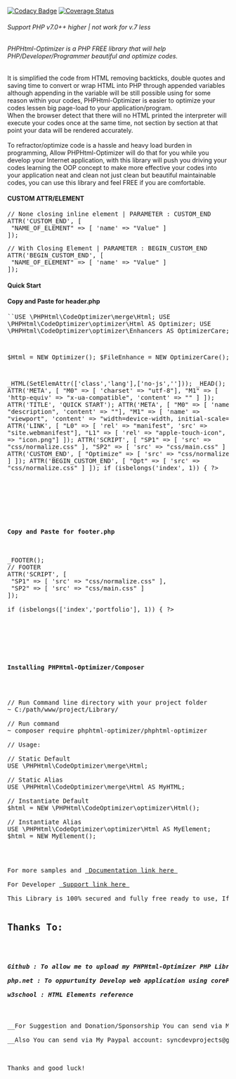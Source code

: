 [![Codacy Badge](https://app.codacy.com/project/badge/Grade/9aa969ea8b1642588110cc72dd308343)](https://www.codacy.com/gh/nielsofficeofficial/PHPHtml-Optimizer/dashboard?utm_source=github.com&amp;utm_medium=referral&amp;utm_content=nielsofficeofficial/PHPHtml-Optimizer&amp;utm_campaign=Badge_Grade)
[![Coverage Status](https://coveralls.io/repos/github/nielsofficeofficial/PHPHtml-Optimizer/badge.svg?branch=master)](https://coveralls.io/github/nielsofficeofficial/PHPHtml-Optimizer?branch=master)


<h6>Support PHP v7.0++ higher | not work for v.7 less</h6>
<h6>PHPHtml-Optimizer is a PHP FREE library that will help PHP/Developer/Programmer beautiful and optimize codes. </h6>
<p>It is simplified the code from HTML removing backticks, double quotes and saving time to convert or wrap HTML into PHP through appended variables although appending in the variable will be still possible using for some reason within your codes, PHPHtml-Optimizer is easier to optimize your codes lessen big page-load to your application/program.<br />
When the browser detect that there will no HTML printed the interpreter will execute your codes once at the same time, not section by section at that point your data will be rendered accurately.<br /><br />
To refractor/optimize code is a hassle and heavy load burden in programming, Allow PHPHtml-Optimizer will do that for you while you develop your Internet application, with this library will push you driving your codes learning the OOP concept to make more effective your codes into your application neat and clean not just clean but beautiful maintainable codes, you can use this library and feel FREE if you are comfortable.    
</p>

<h4>CUSTOM ATTR/ELEMENT</h4>
<pre>
// None closing inline element | PARAMETER : CUSTOM_END
ATTR('CUSTOM_END', [
 "NAME_OF_ELEMENT" => [ 'name' => "Value" ]
]);
</pre>
<pre>
// With Closing Element | PARAMETER : BEGIN_CUSTOM_END	
ATTR('BEGIN_CUSTOM_END', [
 "NAME_OF_ELEMENT" => [ 'name' => "Value" ]
]);
</pre>

<h4>Quick Start</h4>
<h4>Copy and Paste for header.php</h4>
<pre>
``<?php`` 
require_once __DIR__ . '/PHPHtml-Optimizer/PHPHtml-Optimizer.php';

USE \PHPHtml\CodeOptimizer\merge\Html;
USE \PHPHtml\CodeOptimizer\optimizer\Html AS Optimizer;
USE \PHPHtml\CodeOptimizer\optimizer\Enhancers AS OptimizerCare;

$Html = NEW Optimizer();
$FileEnhance = NEW OptimizerCare();
 
_HTML(SetElemAttr(['class','lang'],['no-js','']));
_HEAD();
ATTR('META', [
 "M0" => [ 'charset'    => "utf-8"],
 "M1" => [ 'http-equiv' => "x-ua-compatible", 'content' => "" ]
]); 
ATTR('TITLE', 'QUICK START'); 
ATTR('META', [ 
 "M0" => [ 'name' => "description", 'content' => ""],
 "M1" => [ 'name' => "viewport",    'content' => "width=device-width, initial-scale=1" ]
]); 
ATTR('LINK', [ 
 "L0" => [ 'rel' => "manifest", 		'src' => "site.webmanifest"],
 "L1" => [ 'rel' => "apple-touch-icon", 'src' => "icon.png"]
]); 
ATTR('SCRIPT', [
 "SP1" => [ 'src' => "css/normalize.css" ],
 "SP2" => [ 'src' => "css/main.css" ]
]);
ATTR('CUSTOM_END', [
 "Optimize" => [ 'src' => "css/normalize.css" ]
]);
ATTR('BEGIN_CUSTOM_END', [
 "Opt" => [ 'src' => "css/normalize.css" ]
]);
if (isbelongs('index', 1)) { ?> 
<!-- 
 
 <style> 
   /**  Header style goes here.. **/
 </style>

 <script> 
    /**  Header script goes here.. **/
 </script>

 -->
<?php }  
xHEAD();
_BODY();
</pre>


<h4>Copy and Paste for footer.php</h4>
<pre>
_FOOTER();
// FOOTER
ATTR('SCRIPT', [
 "SP1" => [ 'src' => "css/normalize.css" ],
 "SP2" => [ 'src' => "css/main.css" ]
]);

if (isbelongs(['index','portfolio'], 1)) { ?> 
<!--

 <script> 
    /**  Header script goes here.. **/
 </script>

-->
<?php }  

xFOOTER();
xBODY();
xHTML();
</pre>
<br />
<h4>Installing PHPHtml-Optimizer/Composer</h4>
<pre>

// Run Command line directory with your project folder
~ C:/path/www/project/Library/

// Run command
~ composer require phphtml-optimizer/phphtml-optimizer

// Usage:

// Static Default
USE \PHPHtml\CodeOptimizer\merge\Html;

// Static Alias
USE \PHPHtml\CodeOptimizer\merge\Html AS MyHTML;

// Instantiate Default
$html = NEW \PHPHtml\CodeOptimizer\optimizer\Html();

// Instantiate Alias
USE \PHPHtml\CodeOptimizer\optimizer\Html AS MyElement;
$html = NEW MyElement();

</pre>

For more samples and <a href="https://github.com/nielsofficeofficial/PHPHtml-Optimizer-Docx"> Documentation link here </a><br /> 
For Developer <a href="https://github.com/nielsofficeofficial/PHPHtml-Optimizer/issues"> Support link here </a><br /> 
This Library is 100% secured and fully free ready to use, If you see vulnerability you can email me: @ nieldigitalsolution@gmail.com

<h2>Thanks To:</h2>
<h5>
Github : To allow me to upload my PHPHtml-Optimizer PHP Library to repository<br /> 
php.net : To oppurtunity Develop web application using corePHP - PHPFrameworks<br />
w3school : HTML Elements reference</h5>

__For Suggestion and Donation/Sponsorship You can send via My GCash : +639650332900__ <br />
__Also You can send via My Paypal account: syncdevprojects@gmail.com__

 

Thanks and good luck! 

